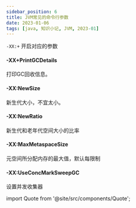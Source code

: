 ```yaml
---
sidebar_position: 6
title: JVM常见的命令行参数
date: 2023-01-06
tags: [java, 知识小记, JVM, 2023-01]
---
```




`-XX:+` 开启对应的参数

#### -XX+PrintGCDetails
打印GC回收信息。

#### -XX:NewSize
新生代大小，不宜太小。

#### -XX:NewRatio
新生代和老年代空间大小的比率

#### -XX:MaxMetaspaceSize
元空间所分配内存的最大值，默认每限制

#### -XX:UseConcMarkSweepGC
设置并发收集器



import Quote from '@site/src/components/Quote';

> <Quote></Quote>
